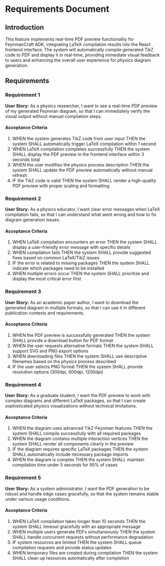 # Requirements Document

## Introduction

This feature implements real-time PDF preview functionality for FeynmanCraft ADK, integrating LaTeX compilation results into the React frontend interface. The system will automatically compile generated TikZ code to PDF and display it in real-time, providing immediate visual feedback to users and enhancing the overall user experience for physics diagram generation.

## Requirements

### Requirement 1

**User Story:** As a physics researcher, I want to see a real-time PDF preview of my generated Feynman diagram, so that I can immediately verify the visual output without manual compilation steps.

#### Acceptance Criteria

1. WHEN the system generates TikZ code from user input THEN the system SHALL automatically trigger LaTeX compilation within 1 second
2. WHEN LaTeX compilation completes successfully THEN the system SHALL display the PDF preview in the frontend interface within 3 seconds total
3. WHEN the user modifies the physics process description THEN the system SHALL update the PDF preview automatically without manual refresh
4. IF the TikZ code is valid THEN the system SHALL render a high-quality PDF preview with proper scaling and formatting

### Requirement 2

**User Story:** As a physics educator, I want clear error messages when LaTeX compilation fails, so that I can understand what went wrong and how to fix diagram generation issues.

#### Acceptance Criteria

1. WHEN LaTeX compilation encounters an error THEN the system SHALL display a user-friendly error message with specific details
2. WHEN compilation fails THEN the system SHALL provide suggested fixes based on common LaTeX/TikZ issues
3. IF the error is related to missing packages THEN the system SHALL indicate which packages need to be installed
4. WHEN multiple errors occur THEN the system SHALL prioritize and display the most critical error first

### Requirement 3

**User Story:** As an academic paper author, I want to download the generated diagram in multiple formats, so that I can use it in different publication contexts and requirements.

#### Acceptance Criteria

1. WHEN the PDF preview is successfully generated THEN the system SHALL provide a download button for PDF format
2. WHEN the user requests alternative formats THEN the system SHALL support SVG and PNG export options
3. WHEN downloading files THEN the system SHALL use descriptive filenames based on the physics process described
4. IF the user selects PNG format THEN the system SHALL provide resolution options (300dpi, 600dpi, 1200dpi)

### Requirement 4

**User Story:** As a graduate student, I want the PDF preview to work with complex diagrams and different LaTeX packages, so that I can create sophisticated physics visualizations without technical limitations.

#### Acceptance Criteria

1. WHEN the diagram uses advanced TikZ-Feynman features THEN the system SHALL compile successfully with all required packages
2. WHEN the diagram contains multiple interaction vertices THEN the system SHALL render all components clearly in the preview
3. IF the diagram requires specific LaTeX packages THEN the system SHALL automatically include necessary package imports
4. WHEN the diagram is complex THEN the system SHALL maintain compilation time under 5 seconds for 95% of cases

### Requirement 5

**User Story:** As a system administrator, I want the PDF generation to be robust and handle edge cases gracefully, so that the system remains stable under various usage conditions.

#### Acceptance Criteria

1. WHEN LaTeX compilation takes longer than 10 seconds THEN the system SHALL timeout gracefully with an appropriate message
2. WHEN multiple users generate PDFs simultaneously THEN the system SHALL handle concurrent requests without performance degradation
3. IF system resources are limited THEN the system SHALL queue compilation requests and provide status updates
4. WHEN temporary files are created during compilation THEN the system SHALL clean up resources automatically after completion